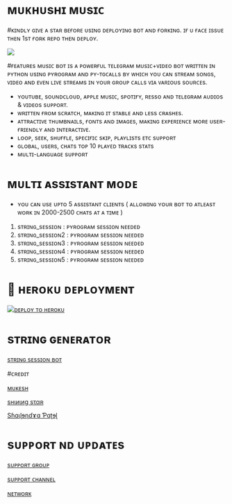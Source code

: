  

# ᴍᴜᴋʜᴜsʜɪ ᴍᴜsɪᴄ 

#ᴋɪɴᴅʟʏ ɢɪᴠᴇ ᴀ sᴛᴀʀ  ʙᴇғᴏʀᴇ  ᴜsɪɴɢ  ᴅᴇᴘʟᴏʏɪɴɢ ʙᴏᴛ ᴀɴᴅ ғᴏʀᴋɪɴɢ.
 ɪғ ᴜ ғᴀᴄᴇ ɪssᴜᴇ ᴛʜᴇɴ 1sᴛ ғᴏʀᴋ ʀᴇᴘᴏ ᴛʜᴇɴ ᴅᴇᴘʟᴏʏ.


<p>
  <img src="https://telegra.ph/file/fc0c0be621080fe18ef3a.jpg">
</p>

 #ғᴇᴀᴛᴜʀᴇs
ᴍᴜsɪᴄ ʙᴏᴛ ɪs ᴀ ᴘᴏᴡᴇʀғᴜʟ ᴛᴇʟᴇɢʀᴀᴍ ᴍᴜsɪᴄ+ᴠɪᴅᴇᴏ ʙᴏᴛ ᴡʀɪᴛᴛᴇɴ ɪɴ ᴘʏᴛʜᴏɴ ᴜsɪɴɢ ᴘʏʀᴏɢʀᴀᴍ ᴀɴᴅ ᴘʏ-ᴛɢᴄᴀʟʟs ʙʏ ᴡʜɪᴄʜ ʏᴏᴜ ᴄᴀɴ sᴛʀᴇᴀᴍ sᴏɴɢs, ᴠɪᴅᴇᴏ ᴀɴᴅ ᴇᴠᴇɴ ʟɪᴠᴇ sᴛʀᴇᴀᴍs ɪɴ ʏᴏᴜʀ ɢʀᴏᴜᴘ ᴄᴀʟʟs ᴠɪᴀ ᴠᴀʀɪᴏᴜs sᴏᴜʀᴄᴇs.

* ʏᴏᴜᴛᴜʙᴇ, sᴏᴜɴᴅᴄʟᴏᴜᴅ, ᴀᴘᴘʟᴇ ᴍᴜsɪᴄ, sᴘᴏᴛɪғʏ, ʀᴇssᴏ ᴀɴᴅ ᴛᴇʟᴇɢʀᴀᴍ ᴀᴜᴅɪᴏs & ᴠɪᴅᴇᴏs sᴜᴘᴘᴏʀᴛ.
* ᴡʀɪᴛᴛᴇɴ ғʀᴏᴍ sᴄʀᴀᴛᴄʜ, ᴍᴀᴋɪɴɢ ɪᴛ sᴛᴀʙʟᴇ ᴀɴᴅ ʟᴇss ᴄʀᴀsʜᴇs.
* ᴀᴛᴛʀᴀᴄᴛɪᴠᴇ ᴛʜᴜᴍʙɴᴀɪʟs, ғᴏɴᴛs ᴀɴᴅ ɪᴍᴀɢᴇs,  ᴍᴀᴋɪɴɢ ᴇxᴘᴇʀɪᴇɴᴄᴇ ᴍᴏʀᴇ ᴜsᴇʀ-ғʀɪᴇɴᴅʟʏ ᴀɴᴅ ɪɴᴛᴇʀᴀᴄᴛɪᴠᴇ.
* ʟᴏᴏᴘ, sᴇᴇᴋ, sʜᴜғғʟᴇ, sᴘᴇᴄɪғɪᴄ sᴋɪᴘ, ᴘʟᴀʏʟɪsᴛs ᴇᴛᴄ sᴜᴘᴘᴏʀᴛ
* ɢʟᴏʙᴀʟ, ᴜsᴇʀs, ᴄʜᴀᴛs ᴛᴏᴘ 10 ᴘʟᴀʏᴇᴅ ᴛʀᴀᴄᴋs sᴛᴀᴛs
* ᴍᴜʟᴛɪ-ʟᴀɴɢᴜᴀɢᴇ sᴜᴘᴘᴏʀᴛ


# ᴍᴜʟᴛɪ ᴀssɪsᴛᴀɴᴛ ᴍᴏᴅᴇ

- ʏᴏᴜ ᴄᴀɴ ᴜsᴇ ᴜᴘᴛᴏ 5 ᴀssɪsᴛᴀɴᴛ ᴄʟɪᴇɴᴛs ( ᴀʟʟᴏᴡɪɴɢ ʏᴏᴜʀ ʙᴏᴛ ᴛᴏ ᴀᴛʟᴇᴀsᴛ ᴡᴏʀᴋ ɪɴ 2000-2500 ᴄʜᴀᴛs ᴀᴛ ᴀ ᴛɪᴍᴇ )

1. sᴛʀɪɴɢ_sᴇssɪᴏɴ : ᴘʏʀᴏɢʀᴀᴍ sᴇssɪᴏɴ ɴᴇᴇᴅᴇᴅ
2. sᴛʀɪɴɢ_sᴇssɪᴏɴ2 : ᴘʏʀᴏɢʀᴀᴍ sᴇssɪᴏɴ ɴᴇᴇᴅᴇᴅ
3. sᴛʀɪɴɢ_sᴇssɪᴏɴ3 : ᴘʏʀᴏɢʀᴀᴍ sᴇssɪᴏɴ ɴᴇᴇᴅᴇᴅ
4. sᴛʀɪɴɢ_sᴇssɪᴏɴ4 : ᴘʏʀᴏɢʀᴀᴍ sᴇssɪᴏɴ ɴᴇᴇᴅᴇᴅ
5. sᴛʀɪɴɢ_sᴇssɪᴏɴ5 : ᴘʏʀᴏɢʀᴀᴍ sᴇssɪᴏɴ ɴᴇᴇᴅᴇᴅ


# 🚀 ʜᴇʀᴏᴋᴜ  ᴅᴇᴘʟᴏʏᴍᴇɴᴛ


[![ᴅᴇᴘʟᴏʏ ᴛᴏ ʜᴇʀᴏᴋᴜ](https://www.herokucdn.com/deploy/button.svg)](https://heroku.com/deploy?template=https://github.com/Itz-mst-boy/mukhushi-music)

# sᴛʀɪɴɢ ɢᴇɴᴇʀᴀᴛᴏʀ 

[sᴛʀɪɴɢ   sᴇssɪᴏɴ ʙᴏᴛ](https://t.me/itz_string_session_bot)



#ᴄʀᴇᴅɪᴛ

[ᴍᴜᴋᴇsʜ](https://t.me/itz_mst_boy)

[ѕнιиιиg ѕταʀ](https://t.me/ShiningOff013)

[Sɦɑɩɭɘƞɗɤɑ Ƥɑʈɘɭ](https://t.me/Im_Ur_Love)

#  sᴜᴘᴘᴏʀᴛ ɴᴅ ᴜᴘᴅᴀᴛᴇs

[sᴜᴘᴘᴏʀᴛ ɢʀᴏᴜᴘ](https://t.me/worldwide_friend_zone)

[sᴜᴘᴘᴏʀᴛ ᴄʜᴀɴɴᴇʟ](https://t.me/mukhushi_official)

[ ɴᴇᴛᴡᴏʀᴋ ](https://t.me/mastermind_network_official)

